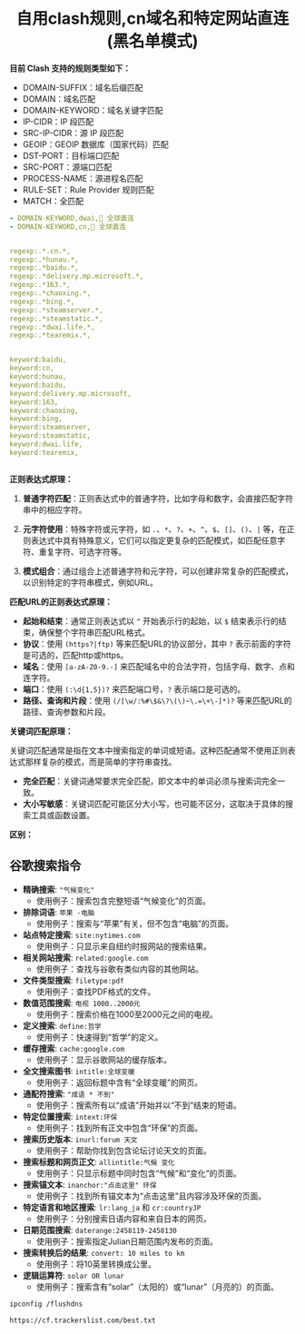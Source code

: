 <div align="center">
   <h1>自用clash规则,cn域名和特定网站直连(黑名单模式)</h1>
</div>

**目前 Clash 支持的规则类型如下：**

- DOMAIN-SUFFIX：域名后缀匹配
- DOMAIN：域名匹配
- DOMAIN-KEYWORD：域名关键字匹配
- IP-CIDR：IP 段匹配
- SRC-IP-CIDR：源 IP 段匹配
- GEOIP：GEOIP 数据库（国家代码）匹配
- DST-PORT：目标端口匹配
- SRC-PORT：源端口匹配
- PROCESS-NAME：源进程名匹配
- RULE-SET：Rule Provider 规则匹配
- MATCH：全匹配

```yaml
- DOMAIN-KEYWORD,dwai,🎯 全球直连
- DOMAIN-KEYWORD,cn,🎯 全球直连


regexp:.*.cn.*,
regexp:.*hunau.*,
regexp:.*baidu.*,
regexp:.*delivery.mp.microsoft.*,
regexp:.*163.*,
regexp:.*chaoxing.*,
regexp:.*bing.*,
regexp:.*steamserver.*,
regexp:.*steamstatic.*,
regexp:.*dwai.life.*,
regexp:.*tearemix.*,


keyword:baidu,
keyword:cn,
keyword:hunau,
keyword:baidu,
keyword:delivery.mp.microsoft,
keyword:163,
keyword:chaoxing,
keyword:bing,
keyword:steamserver,
keyword:steamstatic,
keyword:dwai.life,
keyword:tearemix,



```


**正则表达式原理：**

1. **普通字符匹配**：正则表达式中的普通字符，比如字母和数字，会直接匹配字符串中的相应字符。

2. **元字符使用**：特殊字符或元字符，如 `.`、`*`、`?`、`+`、`^`、`$`、`[]`、`()`、`|` 等，在正则表达式中具有特殊意义，它们可以指定更复杂的匹配模式，如匹配任意字符、重复字符、可选字符等。

3. **模式组合**：通过组合上述普通字符和元字符，可以创建非常复杂的匹配模式，以识别特定的字符串模式，例如URL。

**匹配URL的正则表达式原理：**

- **起始和结束**：通常正则表达式以 `^` 开始表示行的起始，以 `$` 结束表示行的结束，确保整个字符串匹配URL格式。
- **协议**：使用 `(https?|ftp)` 等来匹配URL的协议部分，其中 `?` 表示前面的字符是可选的，匹配http或https。
- **域名**：使用 `[a-zA-Z0-9.-]` 来匹配域名中的合法字符，包括字母、数字、点和连字符。
- **端口**：使用 `(:\d{1,5})?` 来匹配端口号，`?` 表示端口是可选的。
- **路径、查询和片段**：使用 `(/[\w/:%#\$&\?\(\)~\.=\+\-]*)?` 等来匹配URL的路径、查询参数和片段。

**关键词匹配原理：**

关键词匹配通常是指在文本中搜索指定的单词或短语。这种匹配通常不使用正则表达式那样复杂的模式，而是简单的字符串查找。

- **完全匹配**：关键词通常要求完全匹配，即文本中的单词必须与搜索词完全一致。
- **大小写敏感**：关键词匹配可能区分大小写，也可能不区分，这取决于具体的搜索工具或函数设置。

**区别：**



## 谷歌搜索指令

- **精确搜索**: `"气候变化"`
  - 使用例子：搜索包含完整短语“气候变化”的页面。
- **排除词语**: `苹果 -电脑`
  - 使用例子：搜索与“苹果”有关，但不包含“电脑”的页面。
- **站点特定搜索**: `site:nytimes.com`
  - 使用例子：只显示来自纽约时报网站的搜索结果。
- **相关网站搜索**: `related:google.com`
  - 使用例子：查找与谷歌有类似内容的其他网站。
- **文件类型搜索**: `filetype:pdf`
  - 使用例子：查找PDF格式的文件。
- **数值范围搜索**: `电视 1000..2000元`
  - 使用例子：搜索价格在1000至2000元之间的电视。
- **定义搜索**: `define:哲学`
  - 使用例子：快速得到“哲学”的定义。
- **缓存搜索**: `cache:google.com`
  - 使用例子：显示谷歌网站的缓存版本。
- **全文搜索图书**: `intitle:全球变暖`
  - 使用例子：返回标题中含有“全球变暖”的网页。
- **通配符搜索**: `"成语 * 不到"`
  - 使用例子：搜索所有以“成语”开始并以“不到”结束的短语。
- **特定位置搜索**: `intext:环保`
  - 使用例子：找到所有正文中包含“环保”的页面。
- **搜索历史版本**: `inurl:forum 天文`
  - 使用例子：帮助你找到包含论坛讨论天文的页面。
- **搜索标题和网页正文**: `allintitle:气候 变化`
  - 使用例子：只显示标题中同时包含“气候”和“变化”的页面。
- **搜索锚文本**: `inanchor:"点击这里" 环保`
  - 使用例子：找到所有锚文本为“点击这里”且内容涉及环保的页面。
- **特定语言和地区搜索**: `lr:lang_ja` 和 `cr:countryJP`
  - 使用例子：分别搜索日语内容和来自日本的网页。
- **日期范围搜索**: `daterange:2458119-2458130`
  - 使用例子：搜索指定Julian日期范围内发布的页面。
- **搜索转换后的结果**: `convert: 10 miles to km`
  - 使用例子：将10英里转换成公里。
- **逻辑运算符**: `solar OR lunar`
  - 使用例子：搜索含有“solar”（太阳的）或“lunar”（月亮的）的页面。

```bash
ipconfig /flushdns

https://cf.trackerslist.com/best.txt
```
